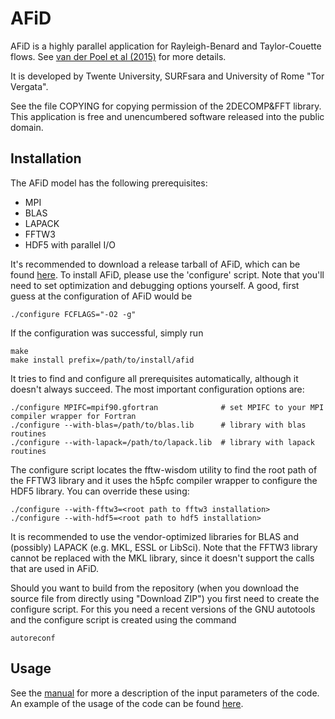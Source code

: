 AFiD
====
AFiD is a highly parallel application for Rayleigh-Benard and Taylor-Couette flows. 
See ​[van der Poel et al (2015)](http://dx.doi.org/10.1016/j.compfluid.2015.04.007)
for more details. 

It is developed by Twente University, SURFsara and University of Rome "Tor Vergata". 

See the file COPYING for copying permission of the 2DECOMP&FFT library.
This application is free and unencumbered software released into the public domain. 

Installation
------------
The AFiD model has the following prerequisites:

 * MPI
 * BLAS
 * LAPACK
 * FFTW3
 * HDF5 with parallel I/O 

It's recommended to download a release tarball of AFiD, which can be found ​[here](https://github.com/jdonners/afid/releases). To install AFiD, please 
use the 'configure' script. Note that you'll need to set optimization and debugging options yourself. 
A good, first guess at the configuration of AFiD would be

```
./configure FCFLAGS="-O2 -g"
```

If the configuration was successful, simply run

```
make
make install prefix=/path/to/install/afid
```

It tries to find and configure all prerequisites automatically, although it doesn't always succeed. 
The most important configuration options are:

```
./configure MPIFC=mpif90.gfortran              # set MPIFC to your MPI compiler wrapper for Fortran
./configure --with-blas=/path/to/blas.lib      # library with blas routines
./configure --with-lapack=/path/to/lapack.lib  # library with lapack routines 
```

The configure script locates the fftw-wisdom utility to find the root path of the FFTW3 library and it uses the h5pfc compiler wrapper 
to configure the HDF5 library. You can override these using:

```
./configure --with-fftw3=<root path to fftw3 installation>
./configure --with-hdf5=<root path to hdf5 installation> 
```

It is recommended to use the vendor-optimized libraries for BLAS and (possibly) LAPACK (e.g. MKL, ESSL or LibSci). 
Note that the FFTW3 library cannot be replaced with the MKL library, since it doesn't support the calls that are used in AFiD.

Should you want to build from the repository (when you download the source file from directly using "Download ZIP") you first need to create the configure script. For this you need a recent versions of the GNU autotools and the configure script is created using the command 

```
autoreconf
```

Usage
-----
See the [manual](MANUAL.md) for more a description of the input parameters of the code. An example of the usage of the code can be found ​[here](https://github.com/jdonners/afid/tree/master/Example). 
